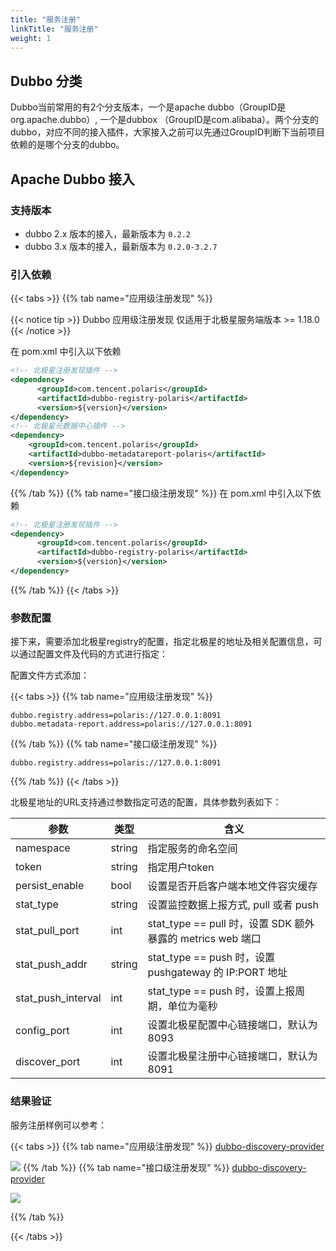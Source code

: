 ```yaml
---
title: "服务注册"
linkTitle: "服务注册"
weight: 1
---
```


## Dubbo 分类

Dubbo当前常用的有2个分支版本，一个是apache dubbo（GroupID是org.apache.dubbo）, 一个是dubbox （GroupID是com.alibaba）。两个分支的dubbo，对应不同的接入插件，大家接入之前可以先通过GroupID判断下当前项目依赖的是哪个分支的dubbo。

## Apache Dubbo 接入

### 支持版本

- dubbo 2.x 版本的接入，最新版本为 ```0.2.2```
- dubbo 3.x 版本的接入，最新版本为 ```0.2.0-3.2.7```

### 引入依赖

{{< tabs >}}
{{% tab name="应用级注册发现" %}}

{{< notice tip >}} Dubbo 应用级注册发现 仅适用于北极星服务端版本 >= 1.18.0 {{< /notice >}} 

在 pom.xml 中引入以下依赖

```xml
<!-- 北极星注册发现插件 -->
<dependency>
      <groupId>com.tencent.polaris</groupId>
      <artifactId>dubbo-registry-polaris</artifactId>
      <version>${version}</version>
</dependency>
<!-- 北极星元数据中心插件 -->
<dependency>
    <groupId>com.tencent.polaris</groupId>
    <artifactId>dubbo-metadatareport-polaris</artifactId>
    <version>${revision}</version>
</dependency>
```

{{% /tab %}}
{{% tab name="接口级注册发现" %}}
在 pom.xml 中引入以下依赖

```xml
<!-- 北极星注册发现插件 -->
<dependency>
      <groupId>com.tencent.polaris</groupId>
      <artifactId>dubbo-registry-polaris</artifactId>
      <version>${version}</version>
</dependency>
```
{{% /tab %}}
{{< /tabs >}}


### 参数配置

接下来，需要添加北极星registry的配置，指定北极星的地址及相关配置信息，可以通过配置文件及代码的方式进行指定：

配置文件方式添加：

{{< tabs >}}
{{% tab name="应用级注册发现" %}}

```properties
dubbo.registry.address=polaris://127.0.0.1:8091
dubbo.metadata-report.address=polaris://127.0.0.1:8091
```

{{% /tab %}}
{{% tab name="接口级注册发现" %}}

```properties
dubbo.registry.address=polaris://127.0.0.1:8091
```

{{% /tab %}}
{{< /tabs >}}

北极星地址的URL支持通过参数指定可选的配置，具体参数列表如下：

| 参数               | 类型   | 含义                                                      |
|--------------------|--------|---------------------------------------------------------|
| namespace          | string | 指定服务的命名空间                                        |
| token              | string | 指定用户token                                             |
| persist_enable     | bool   | 设置是否开启客户端本地文件容灾缓存                        |
| stat_type          | string | 设置监控数据上报方式, pull 或者 push                      |
| stat_pull_port     | int    | stat_type == pull 时，设置 SDK 额外暴露的 metrics web 端口 |
| stat_push_addr     | string | stat_type == push 时，设置 pushgateway 的 IP:PORT 地址     |
| stat_push_interval | int    | stat_type == push 时，设置上报周期，单位为毫秒              |
| config_port        | int    | 设置北极星配置中心链接端口，默认为8093                     |
| discover_port      | int    | 设置北极星注册中心链接端口，默认为8091                     |

### 结果验证

服务注册样例可以参考：

{{< tabs >}}
{{% tab name="应用级注册发现" %}}
[dubbo-discovery-provider](https://github.com/polarismesh/dubbo-java-polaris/tree/dubbo-3.2.x/dubbo/dubbo-examples/dubbo-discovery-example/dubbo-quick-provider)

![](../图片/discovery/dubbo-application.png)
{{% /tab %}}
{{% tab name="接口级注册发现" %}}
[dubbo-discovery-provider](https://github.com/polarismesh/dubbo-java-polaris/tree/dubbo-2.x/dubbo/dubbo-examples/dubbo-discovery-example/dubbo-discovery-provider)

![](../图片/discovery/dubbo-interface.png)

{{% /tab %}}

{{< /tabs >}}
